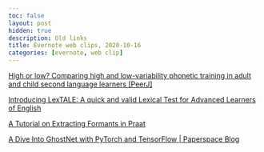 ```yaml
---
toc: false
layout: post
hidden: true
description: Old links
title: Evernote web clips, 2020-10-16
categories: [evernote, web clip]
---
```


[High or low? Comparing high and low-variability phonetic training in adult and child second language learners [PeerJ]](https://peerj.com/articles/3209/)

[Introducing LexTALE: A quick and valid Lexical Test for Advanced Learners of English](https://www.ncbi.nlm.nih.gov/pmc/articles/PMC3356522/)

[A Tutorial on Extracting Formants in Praat](https://joeystanley.com/blog/a-tutorial-on-extracting-formants-in-praat)

[A Dive Into GhostNet with PyTorch and TensorFlow | Paperspace Blog](https://blog.paperspace.com/ghostnet-cvpr-2020/)

